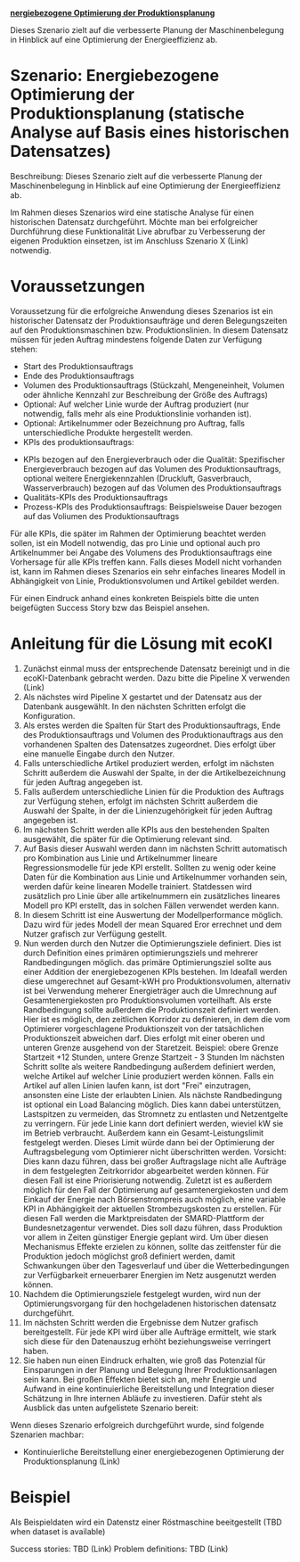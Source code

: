 <b><u>nergiebezogene Optimierung der Produktionsplanung</u></b>

Dieses Szenario zielt auf die verbesserte Planung der Maschinenbelegung in Hinblick auf eine Optimierung der Energieeffizienz ab.

###### <!-- This is the separator for the contents, above is displayed in popup and below in the details page  -->

# Szenario: Energiebezogene Optimierung der Produktionsplanung (statische Analyse auf Basis eines historischen Datensatzes)

Beschreibung:
Dieses Szenario zielt auf die verbesserte Planung der Maschinenbelegung in Hinblick auf eine Optimierung der Energieeffizienz ab.

Im Rahmen dieses Szenarios wird eine statische Analyse für einen historischen Datensatz durchgeführt. Möchte man bei erfolgreicher Durchführung diese Funktionalität Live abrufbar zu Verbesserung der eigenen Produktion einsetzen, ist im Anschluss Szenario X (Link) notwendig.

# Voraussetzungen

Voraussetzung für die erfolgreiche Anwendung dieses Szenarios ist ein historischer Datensatz der Produktionsaufträge und deren Belegungszeiten auf den Produktionsmaschinen bzw. Produktionslinien. In diesem Datensatz müssen für jeden Auftrag mindestens folgende Daten zur Verfügung stehen:

- Start des Produktionsauftrags
- Ende des Produktionsauftrags
- Volumen des Produktionsauftrags (Stückzahl, Mengeneinheit, Volumen oder ähnliche Kennzahl zur Beschreibung der Größe des Auftrags)
- Optional: Auf welcher Linie wurde der Auftrag produziert (nur notwendig, falls mehr als eine Produktionslinie vorhanden ist).
- Optional: Artikelnummer oder Bezeichnung pro Auftrag, falls unterschiedliche Produkte hergestellt werden.
- KPIs des produktionsauftrags:
* KPIs bezogen auf den Energieverbrauch oder die Qualität: Spezifischer Energieverbrauch bezogen auf das Volumen des Produktionsauftrags, optional weitere Energiekennzahlen (Druckluft, Gasverbrauch, Wasserverbrauch) bezogen auf das Volumen des Produktionsauftrags
* Qualitäts-KPIs des Produktionsauftrags
* Prozess-KPIs des Produktionsauftrags: Beispielsweise Dauer bezogen auf das Voliumen des Produktionsauftrags


Für alle KPIs, die später im Rahmen der Optimierung beachtet werden sollen, ist ein Modell notwendig, das pro Linie und optional auch pro Artikelnummer bei Angabe des Volumens des Produktionsauftrags eine Vorhersage für alle KPIs treffen kann. Falls dieses Modell nicht vorhanden ist, kann im Rahmen dieses Szenarios ein sehr einfaches lineares Modell in Abhängigkeit von Linie, Produktionsvolumen und Artikel gebildet werden.

Für einen Eindruck anhand eines konkreten Beispiels bitte die unten beigefügten Success Story bzw das Beispiel ansehen.

# Anleitung für die Lösung mit ecoKI

1. Zunächst einmal muss der entsprechende Datensatz bereinigt und in die ecoKI-Datenbank gebracht werden. Dazu bitte die Pipeline X verwenden (Link)
2. Als nächstes wird Pipeline X gestartet und der Datensatz aus der Datenbank ausgewählt. In den nächsten Schritten erfolgt die Konfiguration.
3. Als erstes werden die Spalten für Start des Produktionsauftrags, Ende des Produktionsauftrags und Volumen des Produktionauftrags aus den vorhandenen Spalten des Datensatzes zugeordnet. Dies erfolgt über eine manuelle Eingabe durch den Nutzer.
4. Falls unterschiedliche Artikel produziert werden, erfolgt im nächsten Schritt außerdem die Auswahl der Spalte, in der die Artikelbezeichnung für jeden Auftrag angegeben ist.
5. Falls außerdem unterschiedliche Linien für die Produktion des Auftrags zur Verfügung stehen, erfolgt im nächsten Schritt außerdem die Auswahl der Spalte, in der die Linienzugehörigkeit für jeden Auftrag angegeben ist.
7. Im nächsten Schritt werden alle KPIs aus den bestehenden Spalten ausgewählt, die später für die Optimierung relevant sind.
8. Auf Basis dieser Auswahl werden dann im nächsten Schritt automatisch pro Kombination aus Linie und Artikelnummer lineare Regressionsmodelle für jede KPI erstellt. Sollten zu wenig oder keine Daten für die Kombination aus Linie und Artikelnummer vorhanden sein, werden dafür keine linearen Modelle trainiert. Statdessen wird zusätzlich pro Linie über alle artikelnummern ein zusätzliches lineares Modell pro KPI erstellt, das in solchen Fällen verwendet werden kann.
9. In diesem Schritt ist eine Auswertung der Modellperformance möglich. Dazu wird für jedes Modell der mean Squared Eror errechnet und dem Nutzer grafisch zur Verfügung gestellt.
10. Nun werden durch den Nutzer die Optimierungsziele definiert. Dies ist durch Definition eines primären optimierungsziels und mehrerer Randbedingungen möglich. das primäre Optimierungsziel sollte aus einer Addition der energiebezogenen KPIs bestehen. Im Ideafall werden diese umgerechnet auf Gesamt-kWH pro Produktionsvolumen, alternativ ist bei Verwendung meherer Energieträger auch die Umrechnung auf Gesamtenergiekosten pro Produktionsvolumen vorteilhaft.
Als erste Randbedingung sollte außerdem die Produktionszeit definiert werden. Hier ist es möglich, den zeitlichen Korridor zu definieren, in dem die vom Optimierer vorgeschlagene Produktionszeit von der tatsächlichen Produktionszeit abweichen darf. Dies erfolgt mit einer oberen und unteren Grenze ausgehend von der Staretzeit. Beispiel: obere Grenze Startzeit +12 Stunden, untere Grenze Startzeit - 3 Stunden
Im nächsten Schritt sollte als weitere Randbedingung außerdem definiert werden, welche Artikel auf welcher Linie produziert werden können. Falls ein Artikel auf allen Linien laufen kann, ist dort "Frei" einzutragen, ansonsten eine Liste der erlaubten Linien.
Als nächste Randbedingung ist optional ein Load Balancing möglich. Dies kann dabei unterstützen, Lastspitzen zu vermeiden, das Stromnetz zu entlasten und Netzentgelte zu verringern. Für jede Linie kann dort definiert werden, wieviel kW sie im Betrieb verbraucht. Außerdem kann ein Gesamt-Leistungslimit festgelegt werden. Dieses Limit würde dann bei der Optimierung der Auftragsbelegung vom Optimierer nicht überschritten werden. Vorsicht: Dies kann dazu führen, dass bei großer Auftragslage nicht alle Aufträge in dem festgelegten Zeitrkorridor abgearbeitet werden können. Für diesen Fall ist eine Priorisierung notwendig.
Zuletzt ist es außerdem möglich für den Fall der Optimierung auf gesamtenergiekosten und dem Einkauf der Energie nach Börsenstrompreis auch möglich, eine variable KPI in Abhängigkeit der aktuellen Strombezugskosten zu erstellen. Für diesen Fall werden die Marktpreisdaten der SMARD-Plattform der Bundesnetzagentur verwendet. Dies soll dazu führen, dass Produktion vor allem in Zeiten günstiger Energie geplant wird. Um über diesen Mechanismus Effekte erzielen zu können, sollte das zeitfenster für die Produktion jedoch möglichst groß definiert werden, damit Schwankungen über den Tagesverlauf und über die Wetterbedingungen zur Verfügbarkeit erneuerbarer Energien im Netz ausgenutzt werden können.
11. Nachdem die Optimierungsziele festgelegt wurden, wird nun der Optimierungsvorgang für den hochgeladenen historischen datensatz durchgeführt.
12. Im nächsten Schritt werden die Ergebnisse dem Nutzer grafisch bereitgestellt. Für jede KPI wird über alle Aufträge ermittelt, wie stark sich diese für den Datenauszug erhöht beziehungsweise verringert haben.
13. Sie haben nun einen Eindruck erhalten, wie groß das Potenzial für Einsparungen in der Planung und Belegung Ihrer Produktionsanlagen sein kann. Bei großen Effekten bietet sich an, mehr Energie und Aufwand in eine kontinuierliche Bereitstellung und Integration dieser Schätzung in Ihre internen Abläufe zu investieren. Dafür steht als Ausblick das unten aufgelistete Szenario bereit:

Wenn dieses Szenario erfolgreich durchgeführt wurde, sind folgende Szenarien machbar:
- Kontinuierliche Bereitstellung einer energiebezogenen Optimierung der Produktionsplanung (Link)

# Beispiel

Als Beispieldaten wird ein Datenstz einer Röstmaschine beeitgestellt (TBD when dataset is available)

Success stories:
TBD (Link)
Problem definitions:
TBD (Link)